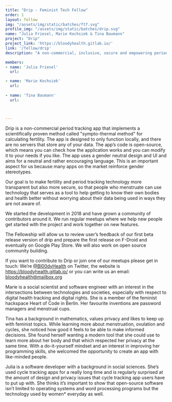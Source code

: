 ```yaml
---
title: "Drip - Feminist Tech Fellow"
order: 1
layout: fellow
img: "/assets/img/static/batches/ftf.svg"
profile_img: "/assets/img/static/batches/drip.svg"
name: "Julia Friesel, Marie Kochsiek & Tina Baumann"
project: "Drip"
project_link: 'https://bloodyhealth.gitlab.io/'
link: '/fellow/drip'
description: "A non-commercial, inclusive, secure and empowering period tracker brought to you by the Bloody Health team."

members:
- name: 'Julia Friesel'
  url:

- name: 'Marie Kochsiek'
  url:
  
- name: 'Tina Baumann'
  url:



---
```

<p>Drip is a non-commercial period tracking app that implements a scientifically proven method called "sympto-thermal method" for calculating fertility. The app is designed to only function locally, and there are no servers that store any of your data. The app’s code is open-source, which means you can check how the application works and you can modify it to your needs if you like. The app uses a gender neutral design and UI and aims for a neutral and rather encouraging language. This is an important aspect for us because many apps on the market reinforce gender stereotypes.</p>
<p>Our  goal is to make fertility and period tracking technology more transparent but also more secure, so that people who menstruate can use technology that serves as a tool to help getting to know their own bodies and health better without worrying about their data being used in ways they are not aware of.</p>   
<p>We started the development in 2018 and have grown a community of contributors around it. We run regular meetups where we help new people get started with the project and work together on new features.</p>
<p>The Fellowship will allow us to review user’s feedback of our first beta release version of drip and prepare the first release on F-Droid and eventually on Google Play Store. We will also  work on open source community building. </p>
<p>If you want to contribute to Drip or join one of our meetups please get in touch: We’re <a href="https://twitter.com/bl00dyhealth" target="_blank">@Bl00dyHealth</a> on Twitter, the website is <a href="https://bloodyhealth.gitlab.io/"  target="_blank">https://bloodyhealth.gitlab.io/</a> or you can write us an email: <a href="mailto:bloodyhealth@mailbox.org">bloodyhealth@mailbox.org</a></p>

<p><span class="uppercase font-callingcode-regular">Marie</span> is a social scientist and software engineer with an interest in the intersections between technologies and societies, especially with respect to digital health tracking and digital rights. She is a member of the feminist hackspace Heart of Code in Berlin. Her favourite inventions are password managers and menstrual cups.</p>
<p><span class="uppercase font-callingcode-regular">Tina</span> has a background in mathematics, values privacy and likes to keep up with feminist topics. While learning more about menstruation, ovulation and cycles, she noticed how good it feels to be able to make informed decisions. She found herself wanting a modern tool that she could use to learn more about her body and that which respected her privacy at the same time. With a do-it-yourself mindset and an interest in improving her programming skills, she welcomed the opportunity to create an app with like-minded people.</p>
<p><span class="uppercase font-callingcode-regular">Julia</span> is a software developer with a background in social sciences. She’s used cycle tracking apps for a really long time and is regularly surprised at the amount of design and privacy issues that cycle tracking app users have to put up with. She thinks it’s important to show that open-source software isn’t limited to operating systems and word processing programs but the technology used by women* everyday as well.</p>






